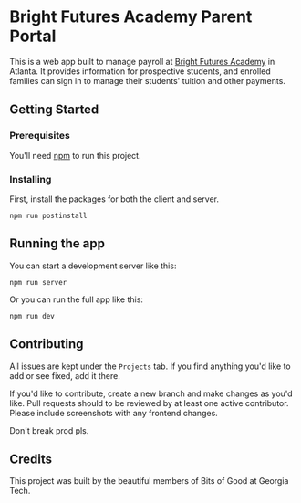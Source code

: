 # Bright Futures Academy Parent Portal
This is a web app built to manage payroll at [Bright Futures Academy](
http://brightfuturesatl.org/the-program/academy/) in Atlanta.
It provides information for prospective students, and enrolled families
can sign in to manage their students' tuition and other payments. 

## Getting Started
### Prerequisites
You'll need [npm](https://nodejs.org/en/) to run this project.

### Installing
First, install the packages for both the client and server.
```
npm run postinstall
```

## Running the app
You can start a development server like this:
```
npm run server
```
Or you can run the full app like this:
```
npm run dev
```

## Contributing
All issues are kept under the `Projects` tab. If you find anything you'd like to
add or see fixed, add it there. 

If you'd like to contribute, create a new branch and make changes as you'd like. 
Pull requests should to be reviewed by at least one active contributor. 
Please include screenshots with any frontend changes.

Don't break prod pls.

## Credits
This project was built by the beautiful members of Bits of Good at Georgia Tech. 